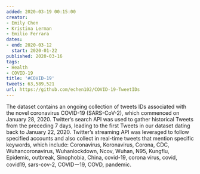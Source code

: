```yaml
---
added: 2020-03-19 00:15:00
creator:
- Emily Chen
- Kristina Lerman
- Emilio Ferrara
dates:
- end: 2020-03-12
  start: 2020-01-22
published: 2020-03-16
tags:
- Health
- COVID-19
title: '#COVID-19'
tweets: 63,589,521
url: https://github.com/echen102/COVID-19-TweetIDs
---
```


The dataset contains an ongoing collection of tweets IDs associated with the novel coronavirus COVID-19 (SARS-CoV-2), which commenced on January 28, 2020. Twitter’s search API was used to gather historical Tweets from the preceding 7 days, leading to the first Tweets in our dataset dating back to January 22, 2020. Twitter’s streaming API was leveraged to follow specified accounts and also collect in real-time tweets that mention specific keywords, which include: Coronavirus, Koronavirus, Corona, CDC, Wuhancoronavirus, Wuhanlockdown, Ncov, Wuhan, N95, Kungflu, Epidemic, outbreak, Sinophobia, China, covid-19, corona virus, covid, covid19, sars-cov-2, COVIDー19, COVD, pandemic.
